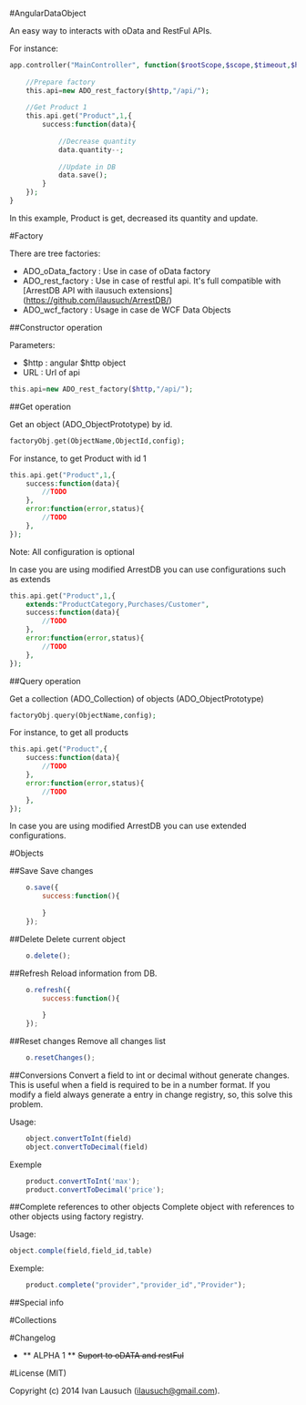 #AngularDataObject

An easy way to interacts with oData and RestFul APIs.

For instance:

```php
app.controller("MainController", function($rootScope,$scope,$timeout,$http,$q){
	
	//Prepare factory
	this.api=new ADO_rest_factory($http,"/api/");
	
	//Get Product 1
	this.api.get("Product",1,{
		success:function(data){
			
			//Decrease quantity
	        data.quantity--;
	        
	        //Update in DB
	        data.save();
		}
	});	
}
```

In this example, Product is get, decreased its quantity and update.

#Factory

There are tree factories:
- ADO_oData_factory : Use in case of oData factory
- ADO_rest_factory : Use in case of restful api. It's full compatible with [ArrestDB API with ilausuch extensions] (https://github.com/ilausuch/ArrestDB/)
- ADO_wcf_factory : Usage in case de WCF Data Objects

##Constructor operation

Parameters:
- $http : angular $http object
- URL : Url of api

```php
this.api=new ADO_rest_factory($http,"/api/");
```

##Get operation

Get an object (ADO_ObjectPrototype) by id.

```php
factoryObj.get(ObjectName,ObjectId,config);
```

For instance, to get Product with id 1

```php
this.api.get("Product",1,{
	success:function(data){
		//TODO
	},
	error:function(error,status){
		//TODO
	},
});	
```

Note: All configuration is optional

In case you are using modified ArrestDB you can use configurations such as extends

```php
this.api.get("Product",1,{
	extends:"ProductCategory,Purchases/Customer",
	success:function(data){
		//TODO
	},
	error:function(error,status){
		//TODO
	},
});	
```

##Query operation

Get a collection (ADO_Collection) of objects (ADO_ObjectPrototype)

```php
factoryObj.query(ObjectName,config);
```

For instance, to get all products
```php
this.api.get("Product",{
	success:function(data){
		//TODO
	},
	error:function(error,status){
		//TODO
	},
});	
```

In case you are using modified ArrestDB you can use extended configurations.

#Objects

##Save
Save changes
```javascript
	o.save({
		success:function(){
			
		}
	});
```


##Delete
Delete current object
```javascript
	o.delete();
```

##Refresh
Reload information from DB.
```javascript
	o.refresh({
		success:function(){
			
		}
	});
```

##Reset changes
Remove all changes list
```javascript
	o.resetChanges();
```

##Conversions
Convert a field to int or decimal without generate changes. This is useful when a field is required to be in a number format. If you modify a field always generate a entry in change registry, so, this solve this problem.

Usage:
```javascript
	object.convertToInt(field)
	object.convertToDecimal(field)
```

Exemple
```javascript
	product.convertToInt('max');
	product.convertToDecimal('price');
```

##Complete references to other objects
Complete object with references to other objects using factory registry.

Usage:
```javascript
object.comple(field,field_id,table)
```

Exemple:
```javascript
	product.complete("provider","provider_id","Provider");
```

##Special info


#Collections

#Changelog

- ** ALPHA 1 ** ~~Suport to oDATA and restFul~~


#License (MIT)

Copyright (c) 2014 Ivan Lausuch (ilausuch@gmail.com).
